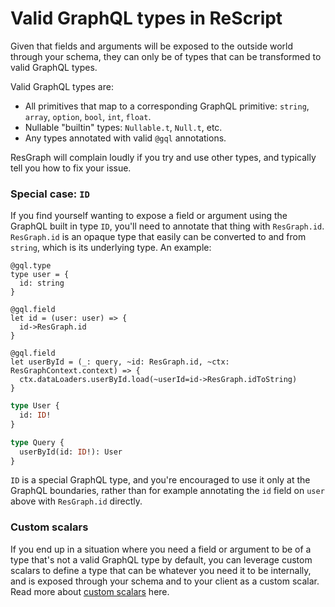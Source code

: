# Valid GraphQL types in ReScript

Given that fields and arguments will be exposed to the outside world through your schema, they can only be of types that can be transformed to valid GraphQL types.

Valid GraphQL types are:

- All primitives that map to a corresponding GraphQL primitive: `string`, `array`, `option`, `bool`, `int`, `float`.
- Nullable "builtin" types: `Nullable.t`, `Null.t`, etc.
- Any types annotated with valid `@gql` annotations.

ResGraph will complain loudly if you try and use other types, and typically tell you how to fix your issue.

### Special case: `ID`

If you find yourself wanting to expose a field or argument using the GraphQL built in type `ID`, you'll need to annotate that thing with `ResGraph.id`. `ResGraph.id` is an opaque type that easily can be converted to and from `string`, which is its underlying type. An example:

```rescript
@gql.type
type user = {
  id: string
}

@gql.field
let id = (user: user) => {
  id->ResGraph.id
}

@gql.field
let userById = (_: query, ~id: ResGraph.id, ~ctx: ResGraphContext.context) => {
  ctx.dataLoaders.userById.load(~userId=id->ResGraph.idToString)
}
```

```graphql
type User {
  id: ID!
}

type Query {
  userById(id: ID!): User
}
```

`ID` is a special GraphQL type, and you're encouraged to use it only at the GraphQL boundaries, rather than for example annotating the `id` field on `user` above with `ResGraph.id` directly.

### Custom scalars

If you end up in a situation where you need a field or argument to be of a type that's not a valid GraphQL type by default, you can leverage custom scalars to define a type that can be whatever you need it to be internally, and is exposed through your schema and to your client as a custom scalar. Read more about [custom scalars](#custom-scalars) here.
